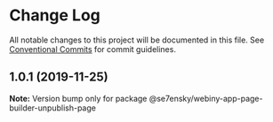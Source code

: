 # Change Log

All notable changes to this project will be documented in this file.
See [Conventional Commits](https://conventionalcommits.org) for commit guidelines.

## 1.0.1 (2019-11-25)

**Note:** Version bump only for package @se7ensky/webiny-app-page-builder-unpublish-page
